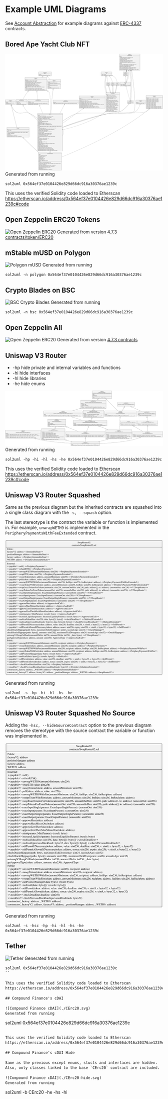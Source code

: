 # Example UML Diagrams

See [Account Abstraction](./accountAbstraction/README.md) for example diagrams against [ERC-4337](https://eips.ethereum.org/EIPS/eip-4337) contracts.

## Bored Ape Yacht Club NFT

![Bored Ape Yacht Club NFT](./BoredApeYachtClub.svg)
Generated from running

```
sol2uml 0x564ef37e0104426e829d66dc916a30376ae1239c
```

This uses the verified Solidity code loaded to Etherscan https://etherscan.io/address/0x564ef37e0104426e829d66dc916a30376ae1239c#code

## Open Zeppelin ERC20 Tokens

![Open Zeppelin ERC20](./OpenZeppelinERC20.svg)
Generated from version [4.7.3 contracts/token/ERC20](https://github.com/OpenZeppelin/openzeppelin-contracts/tree/v4.7.3/contracts/token/ERC20)

## mStable mUSD on Polygon

![Polygon mUSD](./polygonMusd.svg)
Generated from running

```
sol2uml -n polygon 0x564ef37e0104426e829d66dc916a30376ae1239c
```

## Crypto Blades on BSC

![BSC Crypto Blades](./bscCryptoBlades.svg)
Generated from running

```
sol2uml -n bsc 0x564ef37e0104426e829d66dc916a30376ae1239c
```

## Open Zeppelin All

![Open Zeppelin ERC20](./OpenZeppelinAll.svg)
Generated from version [4.7.3 contracts](https://github.com/OpenZeppelin/openzeppelin-contracts/tree/v4.7.3/contracts)

## Uniswap V3 Router

-   -hp hide private and internal variables and functions
-   -hi hide interfaces
-   -hl hide libraries
-   -he hide enums

![Uniswap V3 Router](./uniswap-router.svg)
Generated from running

```
sol2uml -hp -hi -hl -hs -he 0x564ef37e0104426e829d66dc916a30376ae1239c
```

This uses the verified Solidity code loaded to Etherscan https://etherscan.io/address/0x564ef37e0104426e829d66dc916a30376ae1239c#code

## Uniswap V3 Router Squashed

Same as the previous diagram but the inherited contracts are squashed into a single class diagram with the `-s, --squash` option.

The last stereotype is the contract the variable or function is implemented in. For example, `unwrapWETH9` is implemented in the `PeripheryPaymentsWithFeeExtended` contract.

![Uniswap V3 Router Squashed](./uniswap-router-squash.svg)

Generated from running

```
sol2uml -s -hp -hi -hl -hs -he 0x564ef37e0104426e829d66dc916a30376ae1239c
```

## Uniswap V3 Router Squashed No Source

Adding the `-hsc, --hideSourceContract` option to the previous diagram removes the stereotype with the source contract the variable or function was implemented in.

![Uniswap V3 Router Squashed no source contract](./uniswap-router-squash-no-source.svg)

Generated from running

```
sol2uml -s -hsc -hp -hi -hl -hs -he 0x564ef37e0104426e829d66dc916a30376ae1239c
```

## Tether

![Tether](./tether.svg)
Generated from running

```
sol2uml 0x564ef37e0104426e829d66dc916a30376ae1239c
``

This uses the verified Solidity code loaded to Etherscan https://etherscan.io/address/0x564ef37e0104426e829d66dc916a30376ae1239c#code

## Compound Finance's cDAI

![Compound Finance cDAI](./CErc20.svg)
Generated from running

```
sol2uml 0x564ef37e0104426e829d66dc916a30376ae1239c
```

This uses the verified Solidity code loaded to Etherscan https://etherscan.io/address/0x564ef37e0104426e829d66dc916a30376ae1239cbb#code

## Compound Finance's cDAI Hide

Same as the previous except enums, stucts and interfaces are hidden.
Also, only classes linked to the base `CErc20` contract are included.

![Compound Finance cDAI](./CErc20-hide.svg)
Generated from running

```
sol2uml -b CErc20 -he -hs -hi 
```0x564ef37e0104426e829d66dc916a30376ae1239c
